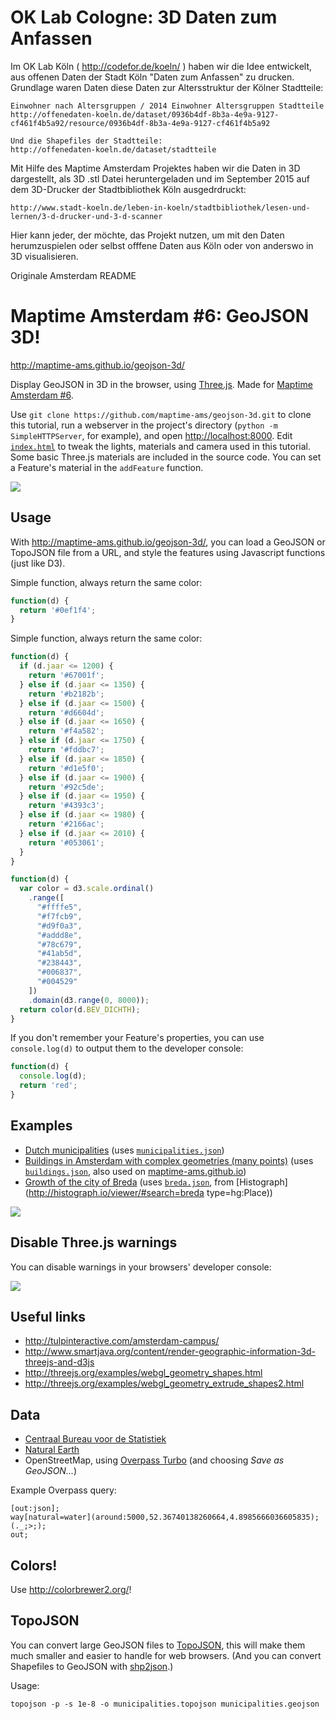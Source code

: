 # OK Lab Cologne: 3D Daten zum Anfassen
Im OK Lab Köln ( http://codefor.de/koeln/ ) haben wir die Idee entwickelt, aus offenen Daten der Stadt Köln "Daten zum Anfassen" zu drucken.
Grundlage waren Daten diese Daten zur Altersstruktur der Kölner Stadtteile:

    Einwohner nach Altersgruppen / 2014 Einwohner Altersgruppen Stadtteile  http://offenedaten-koeln.de/dataset/0936b4df-8b3a-4e9a-9127-cf461f4b5a92/resource/0936b4df-8b3a-4e9a-9127-cf461f4b5a92

    Und die Shapefiles der Stadtteile:  
    http://offenedaten-koeln.de/dataset/stadtteile

Mit Hilfe des Maptime Amsterdam Projektes haben wir die Daten in 3D dargestellt, als 3D .stl Datei heruntergeladen und im September 2015 auf dem 3D-Drucker der Stadtbibliothek Köln ausgedrdruckt:

    http://www.stadt-koeln.de/leben-in-koeln/stadtbibliothek/lesen-und-lernen/3-d-drucker-und-3-d-scanner     

Hier kann jeder, der möchte, das Projekt nutzen, um mit den Daten herumzuspielen oder selbst offfene Daten aus Köln oder von anderswo in 3D visualisieren.



Originale Amsterdam README
# Maptime Amsterdam #6: GeoJSON 3D!

http://maptime-ams.github.io/geojson-3d/

Display GeoJSON in 3D in the browser, using [Three.js](http://threejs.org/). Made for [Maptime Amsterdam #6](http://www.meetup.com/Maptime-AMS/events/220184217/).

Use `git clone https://github.com/maptime-ams/geojson-3d.git` to clone this tutorial, run a webserver in the project's directory (`python -m SimpleHTTPServer`, for example), and open [http://localhost:8000](http://localhost:8000). Edit [`index.html`](index.html) to tweak the lights, materials and camera used in this tutorial. Some basic Three.js materials are included in the source code. You can set a Feature's material in the `addFeature` function.

![](images/municipalities.jpg)

## Usage

With http://maptime-ams.github.io/geojson-3d/, you can load a GeoJSON or TopoJSON file from a URL, and style the features using Javascript functions (just like D3).

Simple function, always return the same color:

```js
function(d) {
  return '#0ef1f4';
}
```

Simple function, always return the same color:

```js
function(d) {
  if (d.jaar <= 1200) {
    return '#67001f';
  } else if (d.jaar <= 1350) {
    return '#b2182b';
  } else if (d.jaar <= 1500) {
    return '#d6604d';
  } else if (d.jaar <= 1650) {
    return '#f4a582';
  } else if (d.jaar <= 1750) {
    return '#fddbc7';
  } else if (d.jaar <= 1850) {
    return '#d1e5f0';
  } else if (d.jaar <= 1900) {
    return '#92c5de';
  } else if (d.jaar <= 1950) {
    return '#4393c3';
  } else if (d.jaar <= 1980) {
    return '#2166ac';
  } else if (d.jaar <= 2010) {
    return '#053061';
  }
}
```

```js
function(d) {
  var color = d3.scale.ordinal()
    .range([
      "#ffffe5",
      "#f7fcb9",
      "#d9f0a3",
      "#addd8e",
      "#78c679",
      "#41ab5d",
      "#238443",
      "#006837",
      "#004529"
    ])
    .domain(d3.range(0, 8000));
  return color(d.BEV_DICHTH);
}
```

If you don't remember your Feature's properties, you can use `console.log(d)` to output them to the developer console:

```js
function(d) {
  console.log(d);
  return 'red';
}
```

## Examples

- [Dutch municipalities](http://maptime-ams.github.io/geojson-3d/#url=data%2Fmunicipalities.json&color=function(d)%20%7B%0A%20%20var%20color%20%3D%20d3.scale.ordinal()%0A%20%20%20%20.range(%5B%0A%20%20%20%20%20%20%22%23ffffe5%22%2C%0A%20%20%20%20%20%20%22%23f7fcb9%22%2C%0A%20%20%20%20%20%20%22%23d9f0a3%22%2C%0A%20%20%20%20%20%20%22%23addd8e%22%2C%0A%20%20%20%20%20%20%22%2378c679%22%2C%0A%20%20%20%20%20%20%22%2341ab5d%22%2C%0A%20%20%20%20%20%20%22%23238443%22%2C%0A%20%20%20%20%20%20%22%23006837%22%2C%0A%20%20%20%20%20%20%22%23004529%22%0A%20%20%20%20%5D)%0A%20%20%20%20.domain(d3.range(0%2C%208000))%3B%0A%20%20return%20color(d.BEV_DICHTH)%3B%0A%7D&height=function(d)%20%7B%0A%20%20return%20d.AANT_INW%20%2F%205000%3B%0A%7D) (uses [`municipalities.json`](data/municipalities.json))
- [Buildings in Amsterdam with complex geometries (many points)](http://maptime-ams.github.io/geojson-3d/#url=data%2Fbuildings.json&color=function(d)%20%7B%0A%20%20return%20'%230ef1f4'%3B%0A%7D&height=function(d)%20%7B%0A%20%20return%2010%3B%0A%7D) (uses [`buildings.json`](data/buildings.json), also used on [maptime-ams.github.io](http://maptime-ams.github.io))
- [Growth of the city of Breda](http://maptime-ams.github.io/geojson-3d/#url=data%2Fbreda.json&color=function(d)%20%7B%0A%20%20if%20(d.jaar%20%3C%3D%201200)%20%7B%0A%20%20%20%20return%20'%2367001f'%3B%0A%20%20%7D%20else%20if%20(d.jaar%20%3C%3D%201350)%20%7B%0A%20%20%20%20return%20'%23b2182b'%3B%0A%20%20%7D%20else%20if%20(d.jaar%20%3C%3D%201500)%20%7B%0A%20%20%20%20return%20'%23d6604d'%3B%0A%20%20%7D%20else%20if%20(d.jaar%20%3C%3D%201650)%20%7B%0A%20%20%20%20return%20'%23f4a582'%3B%0A%20%20%7D%20else%20if%20(d.jaar%20%3C%3D%201750)%20%7B%0A%20%20%20%20return%20'%23fddbc7'%3B%0A%20%20%7D%20else%20if%20(d.jaar%20%3C%3D%201850)%20%7B%0A%20%20%20%20return%20'%23d1e5f0'%3B%0A%20%20%7D%20else%20if%20(d.jaar%20%3C%3D%201900)%20%7B%0A%20%20%20%20return%20'%2392c5de'%3B%0A%20%20%7D%20else%20if%20(d.jaar%20%3C%3D%201950)%20%7B%0A%20%20%20%20return%20'%234393c3'%3B%0A%20%20%7D%20else%20if%20(d.jaar%20%3C%3D%201980)%20%7B%0A%20%20%20%20return%20'%232166ac'%3B%0A%20%20%7D%20else%20if%20(d.jaar%20%3C%3D%202010)%20%7B%0A%20%20%20%20return%20'%23053061'%3B%0A%20%20%7D%0A%7D&height=function(d)%20%7B%0A%20%20if%20(d.jaar%20%3C%3D%201200)%20%7B%0A%20%20%20%20return%20%3B%0A%20%20%7D%20else%20if%20(d.jaar%20%3C%3D%201350)%20%7B%0A%20%20%20%20return%2090%3B%0A%20%20%7D%20else%20if%20(d.jaar%20%3C%3D%201500)%20%7B%0A%20%20%20%20return%2080%3B%0A%20%20%7D%20else%20if%20(d.jaar%20%3C%3D%201650)%20%7B%0A%20%20%20%20return%2070%3B%0A%20%20%7D%20else%20if%20(d.jaar%20%3C%3D%201750)%20%7B%0A%20%20%20%20return%2060%3B%0A%20%20%7D%20else%20if%20(d.jaar%20%3C%3D%201850)%20%7B%0A%20%20%20%20return%2050%3B%0A%20%20%7D%20else%20if%20(d.jaar%20%3C%3D%201900)%20%7B%0A%20%20%20%20return%2040%3B%0A%20%20%7D%20else%20if%20(d.jaar%20%3C%3D%201950)%20%7B%0A%20%20%20%20return%2030%3B%0A%20%20%7D%20else%20if%20(d.jaar%20%3C%3D%201980)%20%7B%0A%20%20%20%20return%2020%3B%0A%20%20%7D%20else%20if%20(d.jaar%20%3C%3D%202010)%20%7B%0A%20%20%20%20return%2010%3B%0A%20%20%7D%0A%7D) (uses [`breda.json`](data/breda.json), from [Histograph](http://histograph.io/viewer/#search=breda type=hg:Place))

![](images/breda.jpg)

## Disable Three.js warnings

You can disable warnings in your browsers' developer console:

![](images/disable-warnings.jpg)

## Useful links

- http://tulpinteractive.com/amsterdam-campus/
- http://www.smartjava.org/content/render-geographic-information-3d-threejs-and-d3js
- http://threejs.org/examples/webgl_geometry_shapes.html
- http://threejs.org/examples/webgl_geometry_extrude_shapes2.html

## Data

- [Centraal Bureau voor de Statistiek](http://www.cbs.nl/nl-NL/menu/themas/dossiers/nederland-regionaal/publicaties/geografische-data/archief/2015/wijk-en-buurtkaart-2014-art.htm)
- [Natural Earth](http://www.naturalearthdata.com/)
- OpenStreetMap, using [Overpass Turbo](http://overpass-turbo.eu/) (and choosing _Save as GeoJSON..._)

Example Overpass query:

    [out:json];
    way[natural=water](around:5000,52.36740138260664,4.8985666036605835);
    (._;>;);
    out;

## Colors!

Use http://colorbrewer2.org/!

## TopoJSON

You can convert large GeoJSON files to [TopoJSON](https://github.com/mbostock/topojson), this will make them much smaller and easier to handle for web browsers. (And you can convert Shapefiles to GeoJSON with [shp2json](https://github.com/substack/shp2json).)

Usage:
```
topojson -p -s 1e-8 -o municipalities.topojson municipalities.geojson
```
